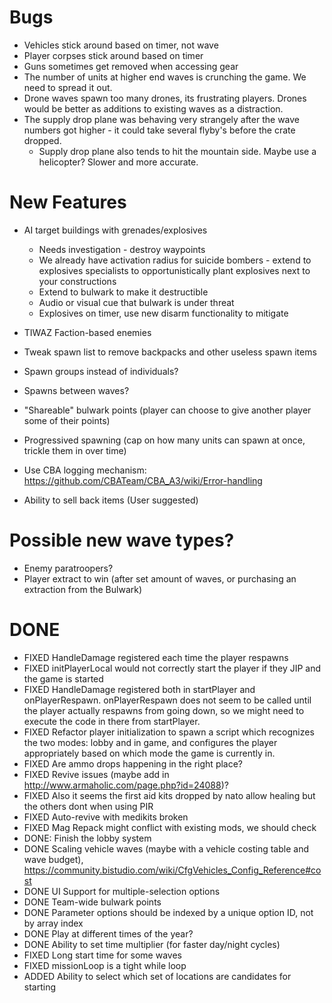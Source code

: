 # Bugs
* Vehicles stick around based on timer, not wave
* Player corpses stick around based on timer
* Guns sometimes get removed when accessing gear
* The number of units at higher end waves is crunching the game.  We need to spread it out.
* Drone waves spawn too many drones, its frustrating players.  Drones would be better as additions to existing waves as a distraction.
* The supply drop plane was behaving very strangely after the wave numbers got higher - it could take several flyby's before the crate dropped.
  * Supply drop plane also tends to hit the mountain side.  Maybe use a helicopter?  Slower and more accurate.

# New Features
* AI target buildings with grenades/explosives
  * Needs investigation - destroy waypoints
  * We already have activation radius for suicide bombers - extend to explosives specialists to opportunistically plant explosives next to your constructions
  * Extend to bulwark to make it destructible
  * Audio or visual cue that bulwark is under threat
  * Explosives on timer, use new disarm functionality to mitigate
* TIWAZ Faction-based enemies
* Tweak spawn list to remove backpacks and other useless spawn items
* Spawn groups instead of individuals?
* Spawns between waves?
* "Shareable" bulwark points (player can choose to give another player some of their points)
* Progressived spawning (cap on how many units can spawn at once, trickle them in over time)

* Use CBA logging mechanism: https://github.com/CBATeam/CBA_A3/wiki/Error-handling
* Ability to sell back items (User suggested)

# Possible new wave types?
* Enemy paratroopers?
* Player extract to win (after set amount of waves, or purchasing an extraction from the Bulwark)

# DONE
* FIXED HandleDamage registered each time the player respawns
* FIXED initPlayerLocal would not correctly start the player if they JIP and the game is started
* FIXED HandleDamage registered both in startPlayer and onPlayerRespawn.  onPlayerRespawn does not seem to be called until the player actually respawns from going down, so we might need to execute the code in there from startPlayer.
* FIXED Refactor player initialization to spawn a script which recognizes the two modes: lobby and in game, and configures the player appropriately based on which mode the game is currently in.
* FIXED Are ammo drops happening in the right place?
* FIXED Revive issues (maybe add in http://www.armaholic.com/page.php?id=24088)?
* FIXED Also it seems the first aid kits dropped by nato allow healing but the others dont when using PIR
* FIXED Auto-revive with medikits broken
* FIXED Mag Repack might conflict with existing mods, we should check
* DONE: Finish the lobby system
* DONE Scaling vehicle waves (maybe with a vehicle costing table and wave budget), https://community.bistudio.com/wiki/CfgVehicles_Config_Reference#cost
* DONE UI Support for multiple-selection options
* DONE Team-wide bulwark points
* DONE Parameter options should be indexed by a unique option ID, not by array index
* DONE Play at different times of the year?
* DONE Ability to set time multiplier (for faster day/night cycles)
* FIXED Long start time for some waves
* FIXED missionLoop is a tight while loop
* ADDED Ability to select which set of locations are candidates for starting